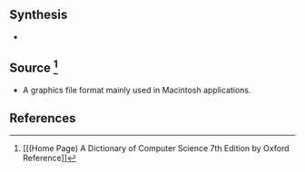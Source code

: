 ## Synthesis
- 
## Source [^1]
- A graphics file format mainly used in Macintosh applications.
## References

[^1]: [[(Home Page) A Dictionary of Computer Science 7th Edition by Oxford Reference]]
